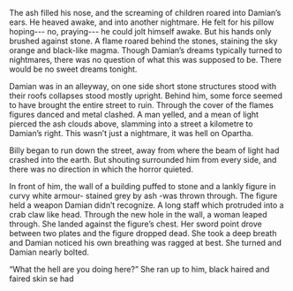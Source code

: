 The ash filled his nose, and the screaming of children roared into Damian’s ears. He heaved awake, and into another nightmare. He felt for his pillow hoping--- no, praying--- he could jolt himself awake. But his hands only brushed against stone. A flame roared behind the stones, staining the sky orange and black-like magma. Though Damian’s dreams typically turned to nightmares, there was no question of what this was supposed to be. There would be no sweet dreams tonight. 

Damian was in an alleyway, on one side short stone structures stood with their roofs collapses stood mostly upright. Behind him, some force seemed to have brought the entire street to ruin. Through the cover of the flames figures danced and metal clashed. A man yelled, and a mean of light pierced the ash clouds above, slamming into a street a kilometre to Damian’s right. This wasn’t just a nightmare, it was hell on Opartha. 

Billy began to run down the street, away from where the beam of light had crashed into the earth. But shouting surrounded him from every side, and there was no direction in which the horror quieted. 

In front of him, the wall of a building puffed to stone and a lankly figure in curvy white armour- stained grey by ash -was thrown through. The figure held a weapon Damian didn’t recognize. A long staff which protruded into a crab claw like head. Through the new hole in the wall, a woman leaped through. She landed against the figure’s chest. Her sword point drove between two plates and the figure dropped dead. She took a deep breath and Damian noticed his own breathing was ragged at best. She turned and Damian nearly bolted. 

“What the hell are you doing here?” She ran up to him, black haired and faired skin se had 